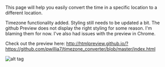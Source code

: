 This page will help you easily convert the time in a specific location to a different
location.

Timezone functionality added. Styling still needs to be updated a bit. The github
Preview does not display the right styling for some reason. I'm blaming them for now.
I've also had issues with the preview in Chrome.


Check out the preview here:
http://htmlpreview.github.io/?https://github.com/pwillia7/timezone_converter/blob/master/index.html

![alt tag](https://raw.github.com/pwillia7/timezone_converter/master/Screenshot.png)




